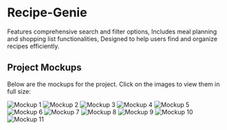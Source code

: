 # Recipe-Genie
Features comprehensive search and filter options, Includes meal planning and shopping list functionalities, Designed to help users find and organize recipes efficiently.
## Project Mockups

Below are the mockups for the project. Click on the images to view them in full size:

![Mockup 1](https://github.com/TaghreedTK/Recipe-Genie/blob/4fcd52493faec4d3c1456070a0db53d3e88913d4/1home.png)
![Mockup 2](https://github.com/TaghreedTK/Recipe-Genie/blob/4fcd52493faec4d3c1456070a0db53d3e88913d4/2category.png)
![Mockup 3](https://github.com/TaghreedTK/Recipe-Genie/blob/4fcd52493faec4d3c1456070a0db53d3e88913d4/3mex.png)
![Mockup 4](https://github.com/TaghreedTK/Recipe-Genie/blob/805d9880b97dff41aa535c76b36643aca4456ea5/4%20filter.png)
![Mockup 5](https://github.com/TaghreedTK/Recipe-Genie/blob/4fcd52493faec4d3c1456070a0db53d3e88913d4/5filter.png)
![Mockup 6](https://github.com/TaghreedTK/Recipe-Genie/blob/4fcd52493faec4d3c1456070a0db53d3e88913d4/6recipe.png)
![Mockup 7](https://github.com/TaghreedTK/Recipe-Genie/blob/4fcd52493faec4d3c1456070a0db53d3e88913d4/7recipe.png)
![Mockup 8](https://github.com/TaghreedTK/Recipe-Genie/blob/805d9880b97dff41aa535c76b36643aca4456ea5/8%20recipe.png)
![Mockup 9](https://github.com/TaghreedTK/Recipe-Genie/blob/805d9880b97dff41aa535c76b36643aca4456ea5/9%20similer%20(2).png)
![Mockup 10](https://github.com/TaghreedTK/Recipe-Genie/blob/4fcd52493faec4d3c1456070a0db53d3e88913d4/10search.png)
![Mockup 11](https://github.com/TaghreedTK/Recipe-Genie/blob/805d9880b97dff41aa535c76b36643aca4456ea5/11%20meal%20plan.png)
